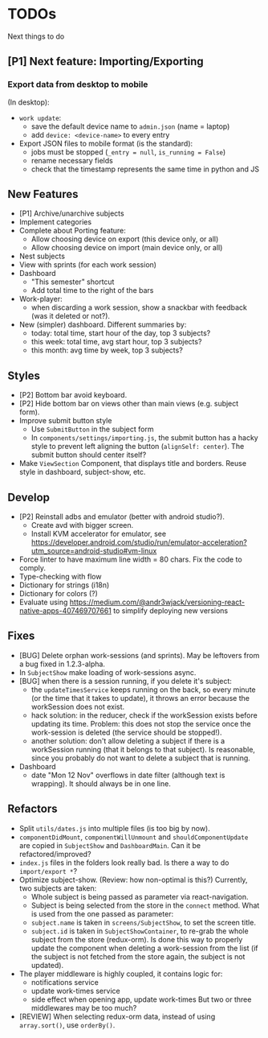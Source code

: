 # TODOs
Next things to do

## [P1] Next feature: Importing/Exporting

### Export data from desktop to mobile
(In desktop):
* `work update`:
  - save the default device name to `admin.json` (name = laptop)
  - add `device: <device-name>` to every entry
* Export JSON files to mobile format (is the standard):
  - jobs must be stopped (`_entry = null`, `is_running = False`)
  - rename necessary fields
  - check that the timestamp represents the same time in python and JS


## New Features
* [P1] Archive/unarchive subjects
* Implement categories
* Complete about Porting feature:
  - Allow choosing device on export (this device only, or all)
  - Allow choosing device on import (main device only, or all)
* Nest subjects
* View with sprints (for each work session)
* Dashboard
  - "This semester" shortcut
  - Add total time to the right of the bars
* Work-player:
  - when discarding a work session, show a snackbar with feedback (was it
    deleted or not?).
* New (simpler) dashboard. Different summaries by:
  - today: total time, start hour of the day, top 3 subjects?
  - this week: total time, avg start hour, top 3 subjects?
  - this month: avg time by week, top 3 subjects?

## Styles
* [P2] Bottom bar avoid keyboard.
* [P2] Hide bottom bar on views other than main views (e.g. subject form).
* Improve submit button style
  - Use `SubmitButton` in the subject form
  - In `components/settings/importing.js`, the submit button has a hacky style
  to prevent left aligning the button (`alignSelf: center`). The submit button
  should center itself?
* Make `ViewSection` Component, that displays title and borders. Reuse style in
  dashboard, subject-show, etc.

## Develop
* [P2] Reinstall adbs and emulator (better with android studio?).
  - Create avd with bigger screen.
  - Install KVM accelerator for emulator, see
  https://developer.android.com/studio/run/emulator-acceleration?utm_source=android-studio#vm-linux
* Force linter to have maximum line width = 80 chars. Fix the code to comply.
* Type-checking with flow
* Dictionary for strings (i18n)
* Dictionary for colors (?)
* Evaluate using https://medium.com/@andr3wjack/versioning-react-native-apps-407469707661
  to simplify deploying new versions

## Fixes
* [BUG] Delete orphan work-sessions (and sprints). May be leftovers from a
  bug fixed in 1.2.3-alpha.
* In `SubjectShow` make loading of work-sessions async.
* [BUG] when there is a session running, if you delete it's subject:
  - the `updateTimesService` keeps running on the back, so every minute (or the
    time that it takes to update), it throws an error because the workSession
    does not exist.
  - hack solution: in the reducer, check if the workSession exists before
    updating its time. Problem: this does not stop the service once the
    work-session is deleted (the service should be stopped!).
  - another solution: don't allow deleting a subject if there is a workSession
    running (that it belongs to that subject). Is reasonable, since you
    probably do not want to delete a subject that is running.
* Dashboard
  - date "Mon 12 Nov" overflows in date filter (although text is wrapping). It
    should always be in one line.

## Refactors
* Split `utils/dates.js` into multiple files (is too big by now).
* `componentDidMount`, `componentWillUnmount` and `shouldComponentUpdate` are
  copied in `SubjectShow` and `DashboardMain`. Can it be refactored/improved?
* `index.js` files in the folders look really bad.
  Is there a way to do `import/export *`?
* Optimize subject-show. (Review: how non-optimal is this?)
  Currently, two subjects are taken:
  - Whole subject is being passed as parameter via react-navigation.
  - Subject is being selected from the store in the `connect` method.
  What is used from the one passed as parameter:
  - `subject.name` is taken in `screens/SubjectShow`, to set the screen title.
  - `subject.id` is taken in `SubjectShowContainer`, to re-grab the whole
    subject from the store (redux-orm).
    Is done this way to properly update the component when deleting a
    work-session from the list (if the subject is not fetched from the store
    again, the subject is not updated).
* The player middleware is highly coupled, it contains logic for:
  - notifications service
  - update work-times service
  - side effect when opening app, update work-times
  But two or three middlewares may be too much?
* [REVIEW] When selecting redux-orm data, instead of using `array.sort()`,
  use `orderBy()`.
